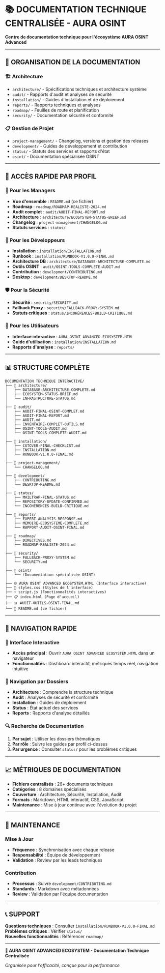 # 📚 DOCUMENTATION TECHNIQUE CENTRALISÉE - AURA OSINT

**Centre de documentation technique pour l'écosystème AURA OSINT Advanced**

---

## 📁 ORGANISATION DE LA DOCUMENTATION

### 🏗️ Architecture
- `architecture/` - Spécifications techniques et architecture système
- `audit/` - Rapports d'audit et analyses de sécurité
- `installation/` - Guides d'installation et de déploiement
- `reports/` - Rapports techniques et analyses
- `roadmap/` - Feuilles de route et planification
- `security/` - Documentation sécurité et conformité

### 📋 Gestion de Projet
- `project-management/` - Changelog, versions et gestion des releases
- `development/` - Guides de développement et contribution
- `status/` - Statuts des services et rapports d'état
- `osint/` - Documentation spécialisée OSINT

---

## 🎯 ACCÈS RAPIDE PAR PROFIL

### 👥 Pour les Managers
- **Vue d'ensemble** : `README.md` (ce fichier)
- **Roadmap** : `roadmap/ROADMAP-REALISTE-2024.md`
- **Audit complet** : `audit/AUDIT-FINAL-REPORT.md`
- **Architecture** : `architecture/ECOSYSTEM-STATUS-BRIEF.md`
- **Changelog** : `project-management/CHANGELOG.md`
- **Statuts services** : `status/`

### 🔧 Pour les Développeurs
- **Installation** : `installation/INSTALLATION.md`
- **Runbook** : `installation/RUNBOOK-V1.0.0-FINAL.md`
- **Architecture DB** : `architecture/DATABASE-ARCHITECTURE-COMPLETE.md`
- **Outils OSINT** : `audit/OSINT-TOOLS-COMPLETE-AUDIT.md`
- **Contribution** : `development/CONTRIBUTING.md`
- **Desktop** : `development/DESKTOP-README.md`

### 🛡️ Pour la Sécurité
- **Sécurité** : `security/SECURITY.md`
- **Fallback Proxy** : `security/FALLBACK-PROXY-SYSTEM.md`
- **Statuts critiques** : `status/INCOHÉRENCES-BUILD-CRITIQUE.md`

### 👤 Pour les Utilisateurs
- **Interface interactive** : `AURA OSINT ADVANCED ECOSYSTEM.HTML`
- **Guide d'utilisation** : `installation/INSTALLATION.md`
- **Rapports d'analyse** : `reports/`

---

## 📊 STRUCTURE COMPLÈTE

```
DOCUMENTATION TECHNIQUE INTERACTIVE/
├── 📁 architecture/
│   ├── DATABASE-ARCHITECTURE-COMPLETE.md
│   ├── ECOSYSTEM-STATUS-BRIEF.md
│   └── INFRASTRUCTURE-STATUS.md
│
├── 📁 audit/
│   ├── AUDIT-FINAL-OSINT-COMPLET.md
│   ├── AUDIT-FINAL-REPORT.md
│   ├── AUDIT.md
│   ├── INVENTAIRE-COMPLET-OUTILS.md
│   ├── OSINT-TOOLS-AUDIT.md
│   └── OSINT-TOOLS-COMPLETE-AUDIT.md
│
├── 📁 installation/
│   ├── CUTOVER-FINAL-CHECKLIST.md
│   ├── INSTALLATION.md
│   └── RUNBOOK-V1.0.0-FINAL.md
│
├── 📁 project-management/
│   └── CHANGELOG.md
│
├── 📁 development/
│   ├── CONTRIBUTING.md
│   └── DESKTOP-README.md
│
├── 📁 status/
│   ├── MAILTRAP-FINAL-STATUS.md
│   ├── REPOSITORY-UPDATE-CONFIRMED.md
│   └── INCOHÉRENCES-BUILD-CRITIQUE.md
│
├── 📁 reports/
│   ├── EXPERT-ANALYSIS-RESPONSE.md
│   ├── MEMOIRE-ECOSYSTEME-COMPLETE.md
│   └── RAPPORT-AUDIT-OSINT-FINAL.md
│
├── 📁 roadmap/
│   ├── DIRECTIVES.md
│   └── ROADMAP-REALISTE-2024.md
│
├── 📁 security/
│   ├── FALLBACK-PROXY-SYSTEM.md
│   └── SECURITY.md
│
├── 📁 osint/
│   └── (Documentation spécialisée OSINT)
│
├── 🌐 AURA OSINT ADVANCED ECOSYSTEM.HTML (Interface interactive)
├── 🎨 styles.css (Styles de l'interface)
├── ⚡ script.js (Fonctionnalités interactives)
├── 📋 index.html (Page d'accueil)
├── 📊 AUDIT-OUTILS-OSINT-FINAL.md
└── 📖 README.md (ce fichier)
```

---

## 🚀 NAVIGATION RAPIDE

### 📱 Interface Interactive
- **Accès principal** : Ouvrir `AURA OSINT ADVANCED ECOSYSTEM.HTML` dans un navigateur
- **Fonctionnalités** : Dashboard interactif, métriques temps réel, navigation intuitive

### 📂 Navigation par Dossiers
- **Architecture** : Comprendre la structure technique
- **Audit** : Analyses de sécurité et conformité
- **Installation** : Guides de déploiement
- **Status** : État actuel des services
- **Reports** : Rapports d'analyse détaillés

### 🔍 Recherche de Documentation
1. **Par sujet** : Utiliser les dossiers thématiques
2. **Par rôle** : Suivre les guides par profil ci-dessus
3. **Par urgence** : Consulter `status/` pour les problèmes critiques

---

## 📈 MÉTRIQUES DE DOCUMENTATION

- **Fichiers centralisés** : 26+ documents techniques
- **Catégories** : 8 domaines spécialisés
- **Couverture** : Architecture, Sécurité, Installation, Audit
- **Formats** : Markdown, HTML interactif, CSS, JavaScript
- **Maintenance** : Mise à jour continue avec l'évolution du projet

---

## 🔄 MAINTENANCE

### Mise à Jour
- **Fréquence** : Synchronisation avec chaque release
- **Responsabilité** : Équipe de développement
- **Validation** : Review par les leads techniques

### Contribution
- **Processus** : Suivre `development/CONTRIBUTING.md`
- **Standards** : Markdown avec métadonnées
- **Review** : Validation par l'équipe documentation

---

## 📞 SUPPORT

**Questions techniques** : Consulter `installation/RUNBOOK-V1.0.0-FINAL.md`  
**Problèmes critiques** : Vérifier `status/`  
**Nouvelles fonctionnalités** : Référencer `roadmap/`  

---

**🚀 AURA OSINT ADVANCED ECOSYSTEM - Documentation Technique Centralisée**

*Organisée pour l'efficacité, conçue pour la performance*